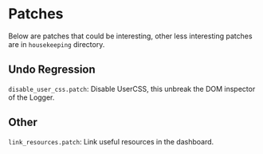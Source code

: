 # Patches

Below are patches that could be interesting, other less interesting patches
are in `housekeeping` directory.

## Undo Regression

`disable_user_css.patch`: Disable UserCSS, this unbreak the DOM inspector of
the Logger.

## Other

`link_resources.patch`: Link useful resources in the dashboard.
